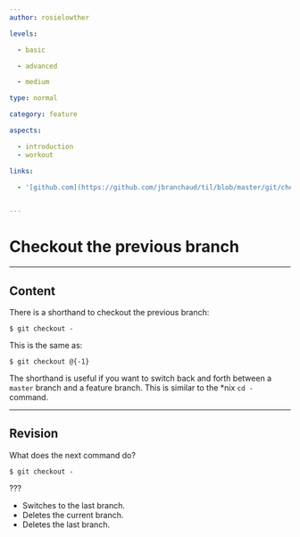 ```yaml
---
author: rosielowther

levels:

  - basic

  - advanced

  - medium

type: normal

category: feature

aspects:

  - introduction
  - workout

links:

  - '[github.com](https://github.com/jbranchaud/til/blob/master/git/checkout-previous-branch.md){website}'


---
```


# Checkout the previous branch

---
## Content

There is a shorthand to checkout the previous branch:
```
$ git checkout -
```
This is the same as:
```
$ git checkout @{-1}
```
The shorthand is useful if you want to switch back and forth between a `master` branch and a feature branch.
This is similar to the *nix `cd -` command.

---
## Revision

What does the next command do?
```
$ git checkout -
```
???

* Switches to the last branch.
* Deletes the current branch.
* Deletes the last branch.

 
